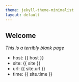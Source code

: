 ```yaml
---
theme: jekyll-theme-minimalist
layout: default
---
```


## Welcome 

_This is a terribly blank page_

<ul>
  <li>host: {{ host }}</li>
  <li>site: {{ site }}</li>
  <li>url: {{ site.url }}</li>
  <li>time: {{ site.time }}</li>
</ul>

